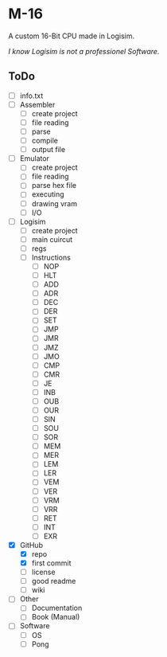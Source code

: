 # M-16

A custom 16-Bit CPU made in Logisim.

*I know Logisim is not a professionel Software.*


ToDo
---------------------------------------------------
- [ ] info.txt
- [ ] Assembler
	- [ ] create project
	- [ ] file reading
	- [ ] parse
	- [ ] compile
	- [ ] output file
- [ ] Emulator
	- [ ] create project
	- [ ] file reading
	- [ ] parse hex file
	- [ ] executing
	- [ ] drawing vram
	- [ ] I/O
- [ ] Logisim
	- [ ] create project
	- [ ] main cuircut
	- [ ] regs
	- [ ] Instructions
		- [ ] NOP
		- [ ] HLT
		- [ ] ADD
		- [ ] ADR
		- [ ] DEC
		- [ ] DER
		- [ ] SET
		- [ ] JMP
		- [ ] JMR
		- [ ] JMZ
		- [ ] JMO
		- [ ] CMP
		- [ ] CMR
		- [ ] JE
		- [ ] INB
		- [ ] OUB
		- [ ] OUR
		- [ ] SIN
		- [ ] SOU
		- [ ] SOR
		- [ ] MEM
		- [ ] MER
		- [ ] LEM
		- [ ] LER
		- [ ] VEM
		- [ ] VER
		- [ ] VRM
		- [ ] VRR
		- [ ] RET
		- [ ] INT
		- [ ] EXR
- [X] GitHub
	- [X] repo
	- [X] first commit
	- [ ] license
	- [ ] good readme
	- [ ] wiki
- [ ] Other
	- [ ] Documentation
	- [ ] Book (Manual)
- [ ] Software
	- [ ] OS
	- [ ] Pong
